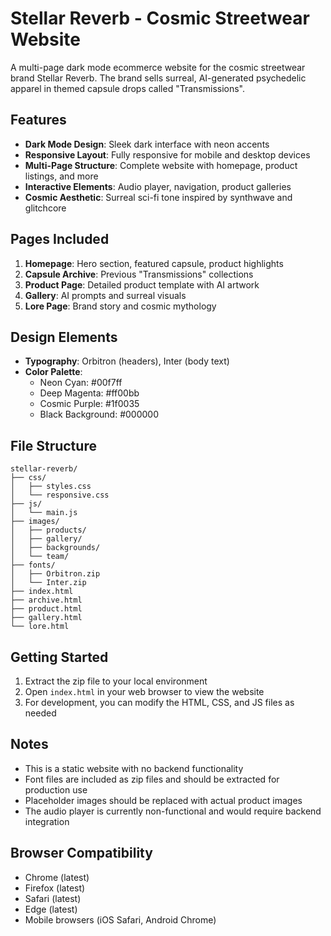 # Stellar Reverb - Cosmic Streetwear Website

A multi-page dark mode ecommerce website for the cosmic streetwear brand Stellar Reverb. The brand sells surreal, AI-generated psychedelic apparel in themed capsule drops called "Transmissions".

## Features

- **Dark Mode Design**: Sleek dark interface with neon accents
- **Responsive Layout**: Fully responsive for mobile and desktop devices
- **Multi-Page Structure**: Complete website with homepage, product listings, and more
- **Interactive Elements**: Audio player, navigation, product galleries
- **Cosmic Aesthetic**: Surreal sci-fi tone inspired by synthwave and glitchcore

## Pages Included

1. **Homepage**: Hero section, featured capsule, product highlights
2. **Capsule Archive**: Previous "Transmissions" collections
3. **Product Page**: Detailed product template with AI artwork
4. **Gallery**: AI prompts and surreal visuals
5. **Lore Page**: Brand story and cosmic mythology

## Design Elements

- **Typography**: Orbitron (headers), Inter (body text)
- **Color Palette**:
  - Neon Cyan: #00f7ff
  - Deep Magenta: #ff00bb
  - Cosmic Purple: #1f0035
  - Black Background: #000000

## File Structure

```
stellar-reverb/
├── css/
│   ├── styles.css
│   └── responsive.css
├── js/
│   └── main.js
├── images/
│   ├── products/
│   ├── gallery/
│   ├── backgrounds/
│   └── team/
├── fonts/
│   ├── Orbitron.zip
│   └── Inter.zip
├── index.html
├── archive.html
├── product.html
├── gallery.html
└── lore.html
```

## Getting Started

1. Extract the zip file to your local environment
2. Open `index.html` in your web browser to view the website
3. For development, you can modify the HTML, CSS, and JS files as needed

## Notes

- This is a static website with no backend functionality
- Font files are included as zip files and should be extracted for production use
- Placeholder images should be replaced with actual product images
- The audio player is currently non-functional and would require backend integration

## Browser Compatibility

- Chrome (latest)
- Firefox (latest)
- Safari (latest)
- Edge (latest)
- Mobile browsers (iOS Safari, Android Chrome)
